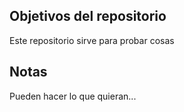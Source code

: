 ## Objetivos del repositorio

Este repositorio sirve para probar cosas


## Notas
Pueden hacer lo que quieran...


